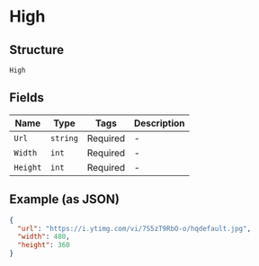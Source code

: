 
# High

## Structure

`High`

## Fields

| Name | Type | Tags | Description |
|  --- | --- | --- | --- |
| `Url` | `string` | Required | - |
| `Width` | `int` | Required | - |
| `Height` | `int` | Required | - |

## Example (as JSON)

```json
{
  "url": "https://i.ytimg.com/vi/7S5zT9RbO-o/hqdefault.jpg",
  "width": 480,
  "height": 360
}
```


